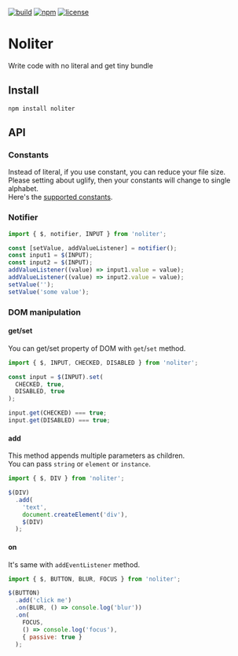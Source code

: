 [![build](https://img.shields.io/github/workflow/status/TroyTae/noliter/noliter/main?style=flat-square)](https://github.com/TroyTae/noliter/actions?query=workflow%3Anoliter)
[![npm](https://img.shields.io/npm/v/noliter?color=%23fb3e44&style=flat-square)](https://www.npmjs.com/package/noliter)
[![license](https://img.shields.io/github/license/TroyTae/noliter?style=flat-square)](https://github.com/TroyTae/noliter/blob/main/LICENSE)

# Noliter

Write code with no literal and get tiny bundle

## Install

```
npm install noliter
```

## API

### Constants

Instead of literal, if you use constant, you can reduce your file size.  
Please setting about uglify, then your constants will change to single alphabet.  
Here's the [supported constants](./src/Constant.ts).

### Notifier

```javascript
import { $, notifier, INPUT } from 'noliter';

const [setValue, addValueListener] = notifier();
const input1 = $(INPUT);
const input2 = $(INPUT);
addValueListener((value) => input1.value = value);
addValueListener((value) => input2.value = value);
setValue('');
setValue('some value');
```

### DOM manipulation

#### get/set

You can get/set property of DOM with `get`/`set` method.

```javascript
import { $, INPUT, CHECKED, DISABLED } from 'noliter';

const input = $(INPUT).set(
  CHECKED, true,
  DISABLED, true
);

input.get(CHECKED) === true;
input.get(DISABLED) === true;
```

#### add

This method appends multiple parameters as children.  
You can pass `string` or `element` or `instance`.  

```javascript
import { $, DIV } from 'noliter';

$(DIV)
  .add(
    'text',
    document.createElement('div'),
    $(DIV)
  );
```

#### on

It's same with `addEventListener` method.

```javascript
import { $, BUTTON, BLUR, FOCUS } from 'noliter';

$(BUTTON)
  .add('click me')
  .on(BLUR, () => console.log('blur'))
  .on(
    FOCUS,
    () => console.log('focus'),
    { passive: true }
  );
```
